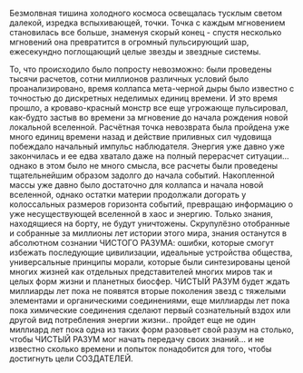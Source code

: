 Безмолвная тишина холодного космоса освещалась тусклым светом далекой, изредка вспыхивающей, точки.
Точка с каждым мгновением становилась все больше, знаменуя скорый конец - спустя несколько мгновений она превратится в огромный пульсирующий шар, ежесекундно поглощающий целые звезды и звездные системы.

То, что происходило было попросту невозможно:  были проведены тысячи расчетов, сотни миллионов различных условий было проанализировано, время коллапса мета-черной дыры было известно с точностью до дискретных неделимых единиц времени. И это время прошло, а кроваво-красный монстр все еще угрожающе пульсировал, как-будто застыв во времени за мгновение до начала рождения новой локальной вселенной. Расчётная точка невозврата была пройдена уже много единиц времени назад и действие приливных сил чудовища побеждало начальный импульс наблюдателя. 
Энергия уже давно уже закончилась и ее едва хватало даже на полный перерасчет ситуации… однако в этом было не много смысла, все расчеты были проведены тщательнейшим образом задолго до начала событий. Накопленной массы уже давно было достаточно для коллапса и начала новой вселенной, однако остатки материи продолжали догорать у колоссальных размеров горизонта событий, превращаю информацию о уже несуществующей вселенной в хаос и энергию. 
Только знания, находящиеся на борту, не будут уничтожены. Скрупулёзно отобранные и собранные за миллионы лет истории этого мира, знания останутся в абсолютном сознании ЧИСТОГО РАЗУМА: ошибки, которые смогут избежать последующие цивилизации, идеальные устройства общества, универсальные принципы морали, которые были синтезированы ценой многих жизней как отдельных представителей многих миров так и целых форм жизни и планетных биосфер. ЧИСТЫЙ РАЗУМ будет ждать миллиарды лет пока не появятся вторые поколения звезд с тяжелыми элементами и органическими соединениями, еще миллиарды лет пока пока химические соединения сделают первый сознательный вздох или другой вид потребления энергии жизни.. пройдет еще не один миллиард лет пока одна из таких форм разовьет свой разум на столько, чтобы ЧИСТЫЙ РАЗУМ мог начать передачу своих знаний… и не известно сколько времени и попыток понадобится для того, чтобы достигнуть цели СОЗДАТЕЛЕЙ.
